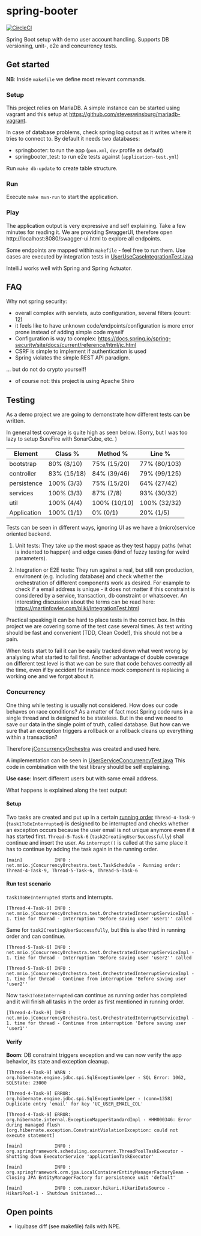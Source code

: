 # spring-booter

[![CircleCI](https://circleci.com/gh/mn-io/spring-booter.svg?style=svg)](https://circleci.com/gh/mn-io/spring-booter)


Spring Boot setup with demo user account handling.
Supports DB versioning, unit-, e2e and concurrency tests. 

## Get started

__NB__: Inside `makefile` we define most relevant commands. 


### Setup

This project relies on MariaDB. A simple instance can be started using vagrant and this setup at https://github.com/steveswinsburg/mariadb-vagrant.

In case of database problems, check spring log output as it writes where it tries to connect to.
By default it needs two databases:

- springbooter: to run the app (`pom.xml`, `dev` profile as default) 
- springbooter_test: to run e2e tests against (`application-test.yml`)

Run `make db-update` to create table structure.


### Run

Execute `make mvn-run` to start the application.

### Play

The application output is very expressive and self explaining. Take a few minutes for reading it.
We are providing SwaggerUI, therefore open http://localhost:8080/swagger-ui.html to explore all endpoints.

Some endpoints are mapped within `makefile` - feel free to run them.
Use cases are executed by integration tests in [UserUseCaseIntegrationTest.java](https://github.com/mn-io/spring-booter/blob/master/src/test/java/net/mnio/springbooter/controller/UserUseCaseIntegrationTest.java)

IntelliJ works well with Spring and Spring Actuator.


## FAQ
 
 Why not spring security:
 - overall complex with servlets, auto configuration, several filters (count: 12)
 - it feels like to have unknown code/endpoints/configuration is more error prone instead of adding simple code myself
 - Configuration is way to complex: https://docs.spring.io/spring-security/site/docs/current/reference/html/jc.html
 - CSRF is simple to implement if authentication is used
 - Spring violates the simple REST API paradigm.
 
 ... but do not do crypto yourself!
- of course not: this project is using Apache Shiro


## Testing

As a demo project we are going to demonstrate how different tests can be written. 


In general test coverage is quite high as seen below. (Sorry, but I was too lazy to setup SureFire with SonarCube, etc. )

| Element       | Class %     | Method %     | Line %       |
| ------------- | ----------- | ------------ | ------------ |
| bootstrap     | 80% (8/10)  | 75% (15/20)  | 77% (80/103) |
| controller    | 83% (15/18) | 84% (39/46)  | 79% (99/125) |
| persistence   | 100% (3/3)  | 75% (15/20)  | 64% (27/42)  |
| services      | 100% (3/3)  | 87% (7/8)    | 93% (30/32)  |
| util          | 100% (4/4)  | 100% (10/10) | 100% (32/32) |
| Application   | 100% (1/1)  | 0% (0/1)     | 20% (1/5)    |


Tests can be seen in different ways, ignoring UI as we have a (micro)service oriented backend.


1. Unit tests: They take up the most space as they test happy paths 
  (what is indented to happen) and edge cases (kind of fuzzy testing for weird parameters).

2. Integration or E2E tests: They run against a real, but still non production, environent (e.g. including database) 
   and check whether the orchestration of different components work as desired. For example to check if a email 
   address is unique - it does not matter if this constraint is considered by a service, transaction, db constraint 
   or whatsoever. An interesting discussion about the terms can be read here: https://martinfowler.com/bliki/IntegrationTest.html
  
   
Practical speaking it can be hard to place tests in the correct box. In this project we are covering some of the test case several times.
As test writing should be fast and convenient (TDD, Clean Code!), this should not be a pain. 


When tests start to fail it can be easily tracked down what went wrong by analysing what started to fail first. 
Another advantage of double coverage on different test level is that we 
can be sure that code behaves correctly all the time, even if by accident for instsance mock component is replacing a 
working one and we forgot about it. 


### Concurrency

One thing while testing is usually not considered. How does our code behaves on race conditions? 
As a matter of fact most Spring code runs in a single thread and is designed to be stateless. But in the end we need to
save our data in the single point of truth, called database. But how can we sure that an exception triggers a rollback or 
a rollback cleans up everything within a transaction?


Therefore [jConcurrencyOrchestra](https://github.com/mn-io/jConcurrencyOrchestra) was created and used here.


A implementation can be seen in [UserServiceConcurrencyTest.java](https://github.com/mn-io/spring-booter/blob/master/src/test/java/net/mnio/springbooter/services/user/UserServiceConcurrencyTest.java)
This code in combination with the test library should be self explaining. 


__Use case__: Insert different users but with same email address.


What happens is explained along the test output:

#### Setup 
Two tasks are created and put up in a certain [running order](https://github.com/mn-io/spring-booter/blob/master/src/test/java/net/mnio/springbooter/services/user/UserServiceConcurrencyTest.java#L56)
`Thread-4-Task-9` (`task1ToBeInterrupted`) is designed to be interrupted and checks whether an exception occurs because the user email is not unique anymore even if it has started first.
`Thread-5-Task-6` (`task2CreatingUserSuccessfully`) shall continue and insert the user. As `interrupt()` is called at the same place it has to continue by adding the task again in the running order. 

`[main]            INFO : net.mnio.jConcurrencyOrchestra.test.TaskSchedule - Running order: Thread-4-Task-9, Thread-5-Task-6, Thread-5-Task-6`


#### Run test scenario

`task1ToBeInterrupted` starts and interrupts.

`[Thread-4-Task-9] INFO : net.mnio.jConcurrencyOrchestra.test.OrchestratedInterruptServiceImpl - 1. time for thread - Interruption 'Before saving user 'user1'' called`


Same for `task2CreatingUserSuccessfully`, but this is also third in running order and can continue.

`[Thread-5-Task-6] INFO : net.mnio.jConcurrencyOrchestra.test.OrchestratedInterruptServiceImpl - 1. time for thread - Interruption 'Before saving user 'user2'' called`

`[Thread-5-Task-6] INFO : net.mnio.jConcurrencyOrchestra.test.OrchestratedInterruptServiceImpl - 1. time for thread - Continue from interruption 'Before saving user 'user2''`


Now `task1ToBeInterrupted` can continue as running order has completed and it will finish all tasks in the order as first mentioned in running order.

`[Thread-4-Task-9] INFO : net.mnio.jConcurrencyOrchestra.test.OrchestratedInterruptServiceImpl - 1. time for thread - Continue from interruption 'Before saving user 'user1''`


#### Verify

__Boom__: DB constraint triggers exception and we can now verify the app behavior, its state and exception cleanup.

`[Thread-4-Task-9] WARN : org.hibernate.engine.jdbc.spi.SqlExceptionHelper - SQL Error: 1062, SQLState: 23000`

`[Thread-4-Task-9] ERROR: org.hibernate.engine.jdbc.spi.SqlExceptionHelper - (conn=1358) Duplicate entry 'email' for key 'UC_USER_EMAIL_COL'`

`[Thread-4-Task-9] ERROR: org.hibernate.internal.ExceptionMapperStandardImpl - HHH000346: Error during managed flush [org.hibernate.exception.ConstraintViolationException: could not execute statement]`

`[main]            INFO : org.springframework.scheduling.concurrent.ThreadPoolTaskExecutor - Shutting down ExecutorService 'applicationTaskExecutor'`

`[main]            INFO : org.springframework.orm.jpa.LocalContainerEntityManagerFactoryBean - Closing JPA EntityManagerFactory for persistence unit 'default'`

`[main]            INFO : com.zaxxer.hikari.HikariDataSource - HikariPool-1 - Shutdown initiated...`


## Open points

- liquibase diff (see makefile) fails with NPE.
